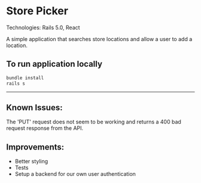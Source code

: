 # Store Picker

Technologies: Rails 5.0, React

A simple application that searches store locations and allow a user to add a location.

## To run application locally

```ruby
bundle install
rails s
```

---

## Known Issues:

The 'PUT' request does not seem to be working and returns a 400 bad request response from the API.

## Improvements:

* Better styling
* Tests
* Setup a backend for our own user authentication
